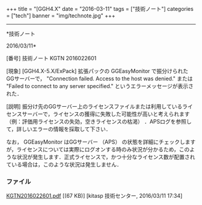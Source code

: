 ﻿+++
title = "[GGH4.X"
date = "2016-03-11"
tags = ["技術ノート"]
categories = ["tech"]
banner = "img/technote.jpg"
+++

-----------------------------------------------------------------------------------------------------------------------------

*技術ノート

2016/03/11*


[番号]
技術ノート KGTN 2016022601

[現象]
[GGH4.X-5.X/ExPack] 拡張パックの GGEasyMonitor
で振分けられたGGサーバーで， "Connection failed. Access to the host was
denied." または "Failed to connect to any server specified."
というエラーメッセージが表示された．

[説明]
振分け先のGGサーバー上のライセンスファイルまたは利用しているライセンスサーバーで，ライセンスの獲得に失敗した可能性が高いと考えられます
（例：評価用ライセンスの失効，空きライセンスの枯渇）
．APSログを参照して，詳しいエラーの情報を採取して下さい．

なお， GGEasyMonitor はGGサーバー （APS）
の状態を詳細にチェックしますが，ライセンスについては実際にログオンする時のみ状況が分かるため，このような状況が発生します．正式ライセンスで，かつ十分なライセンス数が配置されている場合は，このような状況は発生しません．


### ファイル

 
 


[KGTN2016022601.pdf](http://techreport.kitasp.net/attachments/download/2511/KGTN2016022601.pdf)
 [(67 KB)] [kitasp 技術センター, 2016/03/11
17:34]


 


 

